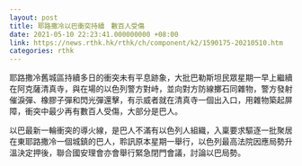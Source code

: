 ```yaml
---
layout: post
title: 耶路撒冷以巴衝突持續　數百人受傷
date: 2021-05-10 22:23:41.000000000 +08:00
link: https://news.rthk.hk/rthk/ch/component/k2/1590175-20210510.htm
categories: rthk
---
```


耶路撒冷舊城區持續多日的衝突未有平息跡象，大批巴勒斯坦民眾星期一早上繼續在阿克薩清真寺，與在場的以色列警方對峙，並向對方防線擲石同雜物，警方發射催淚彈、橡膠子彈和閃光彈還擊，有示威者就在清真寺一個出入口，用雜物築起屏障，衝突中最少再有數百人受傷，大部分是巴人。

以巴最新一輪衝突的導火線，是巴人不滿有以色列人組織，入稟要求驅逐一批聚居在東耶路撒冷一個城鎮的巴人，聆訊原本星期一舉行，以色列最高法院因應局勢升溫決定押後，聯合國安理會亦會舉行緊急閉門會議，討論以巴局勢。
